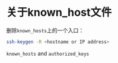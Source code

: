 # 关于known_host文件

删除`known_hosts`上的一个入口：

```sh
ssh-keygen -R <hostname or IP address>
```

`known_hosts` and `authorized_keys`